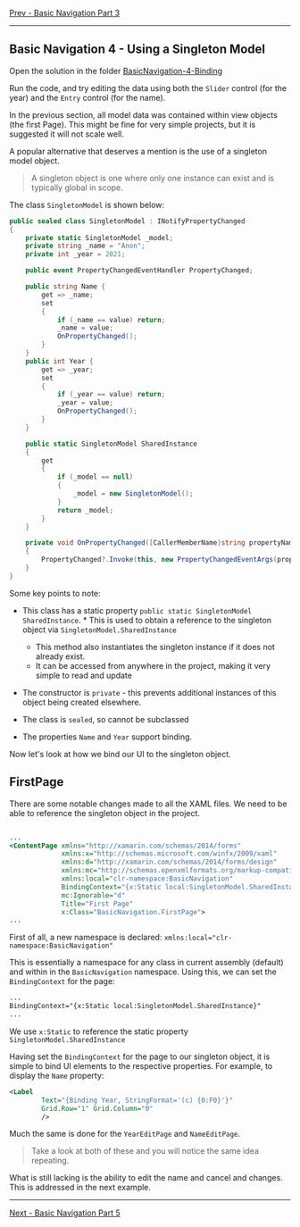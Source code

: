 [Prev - Basic Navigation Part 3](basic_navigation_3.md)

---

## Basic Navigation 4 - Using a Singleton Model
Open the solution in the folder [BasicNavigation-4-Binding](/code/Chapter3/NavigationControllers/1-View_Based/BasicNavigation-4-Singleton)

Run the code, and try editing the data using both the `Slider` control (for the year) and the `Entry` control (for the name).

In the previous section, all model data was contained within view objects (the first Page). This might be fine for very simple projects, but it is suggested it will not scale well.

A popular alternative that deserves a mention is the use of a singleton model object.

> A singleton object is one where only one instance can exist and is typically global in scope.

The class `SingletonModel` is shown below:

```C#
public sealed class SingletonModel : INotifyPropertyChanged
{
    private static SingletonModel _model;
    private string _name = "Anon";
    private int _year = 2021;

    public event PropertyChangedEventHandler PropertyChanged;

    public string Name {
        get => _name;
        set
        {
            if (_name == value) return;
            _name = value;
            OnPropertyChanged();
        }
    }
    public int Year {
        get => _year;
        set
        {
            if (_year == value) return;
            _year = value;
            OnPropertyChanged();
        }
    }

    public static SingletonModel SharedInstance
    {
        get
        {
            if (_model == null)
            {
                _model = new SingletonModel();
            }
            return _model;
        }
    }

    private void OnPropertyChanged([CallerMemberName]string propertyName = "")
    {
        PropertyChanged?.Invoke(this, new PropertyChangedEventArgs(propertyName));
    }
}
```

Some key points to note:

* This class has a static property `public static SingletonModel SharedInstance`.     * This is used to obtain a reference to the singleton object via `SingletonModel.SharedInstance`
   * This method also instantiates the singleton instance if it does not already exist.
   * It can be accessed from anywhere in the project, making it very simple to read and update

* The constructor is `private` - this prevents additional instances of this object being created elsewhere.

* The class is `sealed`, so cannot be subclassed

* The properties `Name` and `Year` support binding.

Now let's look at how we bind our UI to the singleton object.

## FirstPage
There are some notable changes made to all the XAML files. We need to be able to reference the singleton object in the project.

```XML

...
<ContentPage xmlns="http://xamarin.com/schemas/2014/forms"
             xmlns:x="http://schemas.microsoft.com/winfx/2009/xaml"
             xmlns:d="http://xamarin.com/schemas/2014/forms/design"
             xmlns:mc="http://schemas.openxmlformats.org/markup-compatibility/2006"
             xmlns:local="clr-namespace:BasicNavigation"
             BindingContext="{x:Static local:SingletonModel.SharedInstance}"
             mc:Ignorable="d"
             Title="First Page"
             x:Class="BasicNavigation.FirstPage">
...
```

First of all, a new namespace is declared: `xmlns:local="clr-namespace:BasicNavigation"`

This is essentially a namespace for any class in current assembly (default) and within in the `BasicNavigation` namespace. Using this, we can set the `BindingContext` for the page:

```XML
...
BindingContext="{x:Static local:SingletonModel.SharedInstance}"
...
```
We use `x:Static` to reference the static property `SingletonModel.SharedInstance`

Having set the `BindingContext` for the page to our singleton object, it is simple to bind UI elements to the respective properties. For example, to display the `Name` property:

```XML
<Label 
        Text="{Binding Year, StringFormat='(c) {0:F0}'}"
        Grid.Row="1" Grid.Column="0"
        />
```        

Much the same is done for the `YearEditPage` and `NameEditPage`. 

> Take a look at both of these and you will notice the same idea repeating.

What is still lacking is the ability to edit the name and cancel and changes. This is addressed in the next example.

--- 

[Next - Basic Navigation Part 5](basic_navigation_5.md)